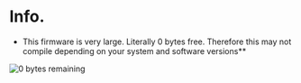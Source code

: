 # Info. 

* This firmware is very large. Literally 0 bytes free. Therefore this may not compile depending on your system and software versions** 

![0 bytes remaining](https://raw.githubusercontent.com/toastedmangoes/6col/master/images/0-bytes.png)
